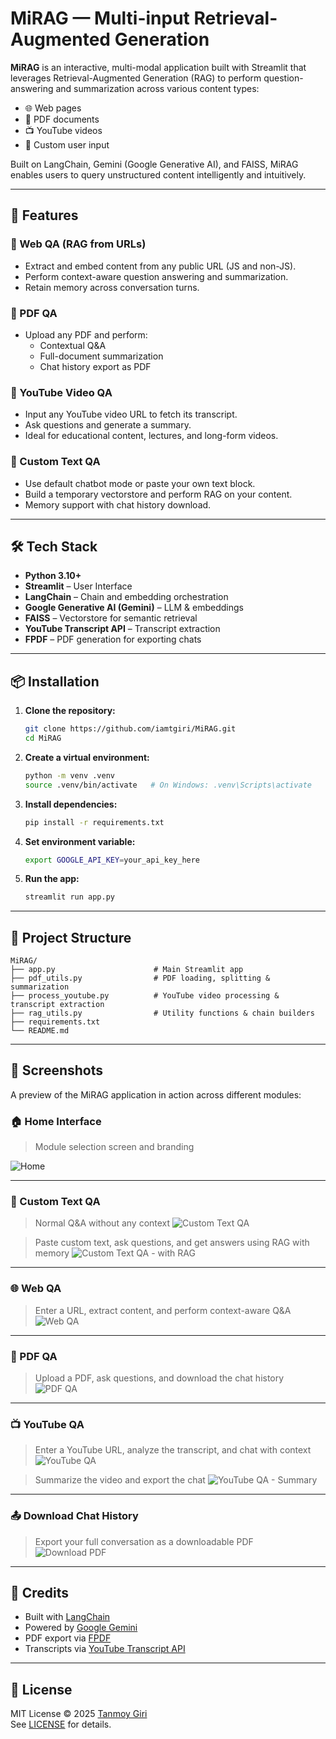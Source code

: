 
# MiRAG — Multi-input Retrieval-Augmented Generation

**MiRAG** is an interactive, multi-modal application built with Streamlit that leverages Retrieval-Augmented Generation (RAG) to perform question-answering and summarization across various content types:

- 🌐 Web pages  
- 📄 PDF documents  
- 📺 YouTube videos  
- 📝 Custom user input

Built on LangChain, Gemini (Google Generative AI), and FAISS, MiRAG enables users to query unstructured content intelligently and intuitively.

---

## 🚀 Features

### 🔹 Web QA (RAG from URLs)
- Extract and embed content from any public URL (JS and non-JS).
- Perform context-aware question answering and summarization.
- Retain memory across conversation turns.

### 🔹 PDF QA
- Upload any PDF and perform:
  - Contextual Q&A
  - Full-document summarization
  - Chat history export as PDF

### 🔹 YouTube Video QA
- Input any YouTube video URL to fetch its transcript.
- Ask questions and generate a summary.
- Ideal for educational content, lectures, and long-form videos.

### 🔹 Custom Text QA
- Use default chatbot mode or paste your own text block.
- Build a temporary vectorstore and perform RAG on your content.
- Memory support with chat history download.

---

## 🛠️ Tech Stack

- **Python 3.10+**
- **Streamlit** – User Interface
- **LangChain** – Chain and embedding orchestration
- **Google Generative AI (Gemini)** – LLM & embeddings
- **FAISS** – Vectorstore for semantic retrieval
- **YouTube Transcript API** – Transcript extraction
- **FPDF** – PDF generation for exporting chats

---

## 📦 Installation

1. **Clone the repository:**
   ```bash
   git clone https://github.com/iamtgiri/MiRAG.git
   cd MiRAG
   ```

2. **Create a virtual environment:**

   ```bash
   python -m venv .venv
   source .venv/bin/activate   # On Windows: .venv\Scripts\activate
   ```

3. **Install dependencies:**

   ```bash
   pip install -r requirements.txt
   ```

4. **Set environment variable:**

   ```bash
   export GOOGLE_API_KEY=your_api_key_here 
   ```

5. **Run the app:**

   ```bash
   streamlit run app.py
   ```

---

## 📁 Project Structure

```
MiRAG/
├── app.py                      # Main Streamlit app
├── pdf_utils.py                # PDF loading, splitting & summarization
├── process_youtube.py          # YouTube video processing & transcript extraction
├── rag_utils.py                # Utility functions & chain builders
├── requirements.txt
└── README.md
```

---

## 📸 Screenshots

A preview of the MiRAG application in action across different modules:

### 🏠 Home Interface

> Module selection screen and branding

![Home](screenshots/1_home.png)

---

### 📝 Custom Text QA

> Normal Q\&A without any context
> ![Custom Text QA](screenshots/2_custom_text_qa.png)

> Paste custom text, ask questions, and get answers using RAG with memory
> ![Custom Text QA - with RAG](screenshots/2_custom_text_qa_1.png)

---

### 🌐 Web QA

> Enter a URL, extract content, and perform context-aware Q\&A
> ![Web QA](screenshots/3_web_qa.png)

---

### 📄 PDF QA

> Upload a PDF, ask questions, and download the chat history
> ![PDF QA](screenshots/4_pdf_qa.png)

---

### 📺 YouTube QA

> Enter a YouTube URL, analyze the transcript, and chat with context
> ![YouTube QA](screenshots/5_youtube_qa.png)

> Summarize the video and export the chat
> ![YouTube QA - Summary](screenshots/5_youtube_qa_1.png)

---

### 📤 Download Chat History

> Export your full conversation as a downloadable PDF
> ![Download PDF](screenshots/6_download_pdf.png)



---

## 🧠 Credits

* Built with [LangChain](https://www.langchain.com/)
* Powered by [Google Gemini](https://ai.google.dev/)
* PDF export via [FPDF](https://pyfpdf.github.io/)
* Transcripts via [YouTube Transcript API](https://pypi.org/project/youtube-transcript-api/)

---

## 📄 License

MIT License © 2025 [Tanmoy Giri](https://github.com/iamtgiri) \
See [LICENSE](LICENSE) for details.

